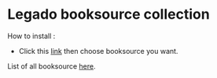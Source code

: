 # Legado booksource collection
How to install :
- Click this [link](legado://import/bookSource?src=https://raw.githubusercontent.com/rektpartyaftermath/Legado-booksource-collection/main/AllBooksource.json) then choose booksource you want.

List of all booksource [here](List.md).
